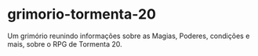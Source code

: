# grimorio-tormenta-20
Um grimório reunindo informações sobre as Magias, Poderes, condições e mais, sobre o RPG de Tormenta 20. 
